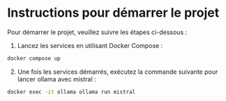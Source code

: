 # Instructions pour démarrer le projet

Pour démarrer le projet, veuillez suivre les étapes ci-dessous :

1. Lancez les services en utilisant Docker Compose :

```bash
docker compose up
```

2. Une fois les services démarrés, exécutez la commande suivante pour lancer ollama avec mistral :

```bash
docker exec -it ollama ollama run mistral
```